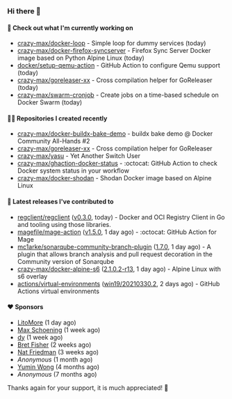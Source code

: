 ### Hi there 👋

#### 👷 Check out what I'm currently working on

- [crazy-max/docker-loop](https://github.com/crazy-max/docker-loop) - Simple loop for dummy services (today)
- [crazy-max/docker-firefox-syncserver](https://github.com/crazy-max/docker-firefox-syncserver) - Firefox Sync Server Docker image based on Python Alpine Linux (today)
- [docker/setup-qemu-action](https://github.com/docker/setup-qemu-action) - GitHub Action to configure Qemu support (today)
- [crazy-max/goreleaser-xx](https://github.com/crazy-max/goreleaser-xx) - Cross compilation helper for GoReleaser (today)
- [crazy-max/swarm-cronjob](https://github.com/crazy-max/swarm-cronjob) - Create jobs on a time-based schedule on Docker Swarm (today)

#### 👨‍💻 Repositories I created recently

- [crazy-max/docker-buildx-bake-demo](https://github.com/crazy-max/docker-buildx-bake-demo) - buildx bake demo @ Docker Community All-Hands #2
- [crazy-max/goreleaser-xx](https://github.com/crazy-max/goreleaser-xx) - Cross compilation helper for GoReleaser
- [crazy-max/yasu](https://github.com/crazy-max/yasu) - Yet Another Switch User
- [crazy-max/ghaction-docker-status](https://github.com/crazy-max/ghaction-docker-status) - :octocat: GitHub Action to check Docker system status in your workflow
- [crazy-max/docker-shodan](https://github.com/crazy-max/docker-shodan) - Shodan Docker image based on Alpine Linux

#### 🚀 Latest releases I've contributed to

- [regclient/regclient](https://github.com/regclient/regclient) ([v0.3.0](https://github.com/regclient/regclient/releases/tag/v0.3.0), today) - Docker and OCI Registry Client in Go and tooling using those libraries.
- [magefile/mage-action](https://github.com/magefile/mage-action) ([v1.5.0](https://github.com/magefile/mage-action/releases/tag/v1.5.0), 1 day ago) - :octocat: GitHub Action for Mage
- [mc1arke/sonarqube-community-branch-plugin](https://github.com/mc1arke/sonarqube-community-branch-plugin) ([1.7.0](https://github.com/mc1arke/sonarqube-community-branch-plugin/releases/tag/1.7.0), 1 day ago) - A plugin that allows branch analysis and pull request decoration in the Community version of Sonarqube
- [crazy-max/docker-alpine-s6](https://github.com/crazy-max/docker-alpine-s6) ([2.1.0.2-r13](https://github.com/crazy-max/docker-alpine-s6/releases/tag/2.1.0.2-r13), 1 day ago) - Alpine Linux with s6 overlay
- [actions/virtual-environments](https://github.com/actions/virtual-environments) ([win19/20210330.2](https://github.com/actions/virtual-environments/releases/tag/win19%2F20210330.2), 2 days ago) - GitHub Actions virtual environments

#### ❤️ Sponsors
- [LitoMore](https://github.com/LitoMore) (1 day ago)
- [Max Schoening](https://github.com/max) (1 week ago)
- [dy](https://github.com/dyipon) (1 week ago)
- [Bret Fisher](https://github.com/BretFisher) (2 weeks ago)
- [Nat Friedman](https://github.com/nat) (3 weeks ago)
- _Anonymous_ (1 month ago)
- [Yumin Wong](https://github.com/itsbagpack) (4 months ago)
- _Anonymous_ (7 months ago)

Thanks again for your support, it is much appreciated! 🙏
